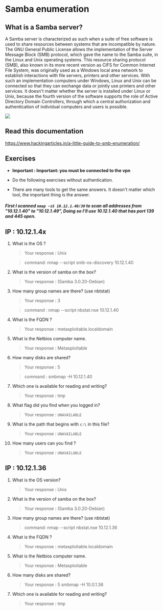 # Samba enumeration 

## What is a Samba server?
A Samba server is characterized as such when a suite of free software is used to share resources between systems that are incompatible by nature. The GNU General Public License allows the implementation of the Server Message Block (SMB) protocol, which gave the name to the Samba suite, in the Linux and Unix operating systems.  This resource sharing protocol (SMB), also known in its more recent version as CIFS for Common Internet File System, was originally used as a Windows local area network to establish interactions with file servers, printers and other services. With such an implementation computers under Windows, Linux and Unix can be connected so that they can exchange data or jointly use printers and other services. It doesn't matter whether the server is installed under Linux or Unix, because the fourth version of the software supports the role of Active Directory Domain Controllers, through which a central authorization and authentication of individual computers and users is possible. 

![](https://media1.giphy.com/media/l0IpWimdziTLydf8Y/giphy.gif?cid=ecf05e47u0ta0o7c381p9h28ksitujm1i8nk406hhplongkq&rid=giphy.gif&ct=g)


## Read this documentation 
https://www.hackingarticles.in/a-little-guide-to-smb-enumeration/


## Exercises 

- **Important : Important: you must be connected to the vpn**


- Do the following exercises without authentication.
- There are many tools to get the same answers. It doesn't matter which tool, the important thing is the answer.


##### First I scanned `nmap -sS 10.12.1.40/30`  to scan all addresses from "10.12.1.40" to "10.12.1.49", Doing so I'll use 10.12.1.40 that has port 139 and 445 open.



## IP : 10.12.1.4x
1. What is the OS ?

    > Your response : Unix 
    
    > command: nmap --script smb-os-discovery 10.12.1.40
    
1. What is the version of samba on the box? 

    > Your response : (Samba 3.0.20-Debian)
    
1. How many group names are there? (use nbtstat)

    > Your response : 3
    
    > command : nmap --script nbstat.nse 10.12.1.40
    
1. What is the FQDN ?

    > Your response : metasploitable.localdomain
    
1. What is the Netbios computer name. 


    > Your response : Metasploitable
    
1. How many disks are shared?


    > Your response : 5
    
    > command : smbmap -H 10.12.1.40
        
1. Which one is available for reading and writing? 
    > Your response : tmp
    
1. What flag did you find when you logged in?
    > Your response : `UNAVAILABLE`
1. What is the path that begins with ``c:\`` in this file?
    > Your response : `UNAVAILABLE`
1. How many users can you find ?
    > Your response : `UNAVAILABLE`


## IP : 10.12.1.36
1. What is the OS version? 
    > Your response : Unix
    
1. What is the version of samba on the box? 
    > Your response : (Samba 3.0.20-Debian)
    
1. How many group names are there? (use nbtstat)
    > command: nmap --script nbstat.nse 10.12.1.36
    
1. What is the FQDN ?
    > Your response :  metasploitable.localdomain
    
1. What is the Netbios computer name. 
    > Your response : Metasploitable
    
1. How many disks are shared?
    > Your response : 5
    > smbmap -H 10.0.1.36 

1. Which one is available for reading and writing? 
    > Your response : tmp
